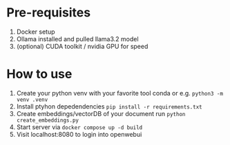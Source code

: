 # Pre-requisites

1. Docker setup
1. Ollama installed and pulled llama3.2 model
1. (optional) CUDA toolkit / nvidia GPU for speed

# How to use

1. Create your python venv with your favorite tool conda or e.g. `python3 -m venv .venv` 
1. Install ptyhon depedendencies `pip install -r requirements.txt`
1. Create embeddings/vectorDB of your document run `python create_embeddings.py`
1. Start server via `docker compose up -d build`
1. Visit localhost:8080 to login into openwebui
